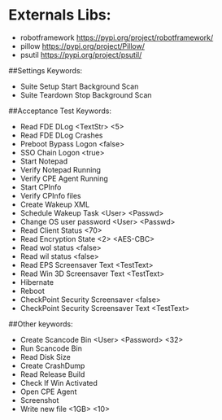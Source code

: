 # Externals Libs:

- robotframework     https://pypi.org/project/robotframework/
- pillow             https://pypi.org/project/Pillow/
- psutil             https://pypi.org/project/psutil/

##Settings Keywords:
- Suite Setup  Start Background Scan  
- Suite Teardown    Stop Background Scan 
 
##Acceptance Test Keywords:  
- Read FDE DLog  \<TextStr>  <5>  
- Read FDE DLog Crashes  
- Preboot Bypass Logon  \<false>  
- SSO Chain Logon  \<true>  
- Start Notepad  
- Verify Notepad Running  
- Verify CPE Agent Running  
- Start CPInfo  
- Verify CPInfo files  
- Create Wakeup XML  
- Schedule Wakeup Task  \<User>   \<Passwd>  
- Change OS user password  \<User>   \<Passwd>  
- Read Client Status  \<70>  
- Read Encryption State  \<2>    \<AES-CBC>  
- Read wol status  \<false>
- Read wil status  \<false>  
- Read EPS Screensaver Text   \<TestText>  
- Read Win 3D Screensaver Text    \<TestText>  
- Hibernate  
- Reboot  
- CheckPoint Security Screensaver     \<false>  
- CheckPoint Security Screensaver Text    \<TestText>  

##Other keywords:  
- Create Scancode Bin  \<User>  \<Password>  \<32>  
- Run Scancode Bin  
- Read Disk Size  
- Create CrashDump  
- Read Release Build  
- Check If Win Activated  
- Open CPE Agent  
- Screenshot  
- Write new file  \<1GB>     \<10>  